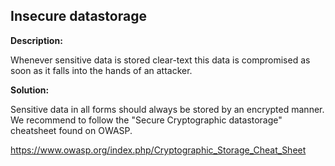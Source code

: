 Insecure datastorage
-------

**Description:**

Whenever sensitive data is stored clear-text this data is compromised as soon as it
falls into the hands of an attacker.



**Solution:**

Sensitive data in all forms should always be stored by an encrypted manner.
We recommend to follow the "Secure Cryptographic datastorage" cheatsheet found on OWASP.

https://www.owasp.org/index.php/Cryptographic_Storage_Cheat_Sheet
